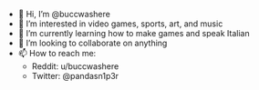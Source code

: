 - 👋 Hi, I’m @buccwashere
- 👀 I’m interested in video games, sports, art, and music
- 🌱 I’m currently learning how to make games and speak Italian
- 💞️ I’m looking to collaborate on anything
- 📫 How to reach me:
  - Reddit: u/buccwashere
  - Twitter: @pandasn1p3r
